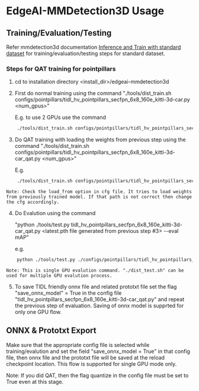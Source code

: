 # EdgeAI-MMDetection3D Usage

## Training/Evaluation/Testing

Refer mmdetection3d documentation [Inference and Train with standard dataset](./en/1_exist_data_model.md) for training/evaluation/testing steps for standard dataset.

### Steps for QAT training for pointpillars
1. cd to installation directory <install_dir>/edgeai-mmdetection3d


2. First do normal training using the command 
    "./tools/dist_train.sh configs/pointpillars/tidl_hv_pointpillars_secfpn_6x8_160e_kitti-3d-car.py <num_gpus>"

    E.g. to use 2 GPUs use the command
```bash
    ./tools/dist_train.sh configs/pointpillars/tidl_hv_pointpillars_secfpn_6x8_160e_kitti-3d-car.py 2
```

3. Do QAT training with loading the weights from previous step using the command 
    "./tools/dist_train.sh configs/pointpillars/tidl_hv_pointpillars_secfpn_6x8_160e_kitti-3d-car_qat.py <num_gpus>"
    
    E.g. 

```bash
    ./tools/dist_train.sh configs/pointpillars/tidl_hv_pointpillars_secfpn_6x8_160e_kitti-3d-car_qat.py 2
```

    Note: Check the load_from option in cfg file. It tries to load weights from previously trained model. If that path is not correct then change the cfg accordingly.


4.  Do Evalution using the command 

    "python ./tools/test.py tidl_hv_pointpillars_secfpn_6x8_160e_kitti-3d-car_qat.py <latest.pth file generated from previous step #3> --eval mAP" 

    e.g.

```bash
    python ./tools/test.py ./configs/pointpillars/tidl_hv_pointpillars_secfpn_6x8_160e_kitti-3d-car_qat.py ./work_dirs_quant/tidl_hv_pointpillars_secfpn_6x8_160e_kitti-3d-car_qat/latest.pth --eval mAP
```
    Note: This is single GPU evalution command. "./dist_test.sh" can be used for multiple GPU evalution process.

5. To save TIDL friendly onnx file and related prototxt file set the flag "save_onnx_model" = True in the config file "tidl_hv_pointpillars_secfpn_6x8_160e_kitti-3d-car_qat.py" and repeat the previous step of evaluation. Saving of onnx model is supprted for only one GPU flow.


## ONNX & Prototxt Export
Make sure that the appropriate config file is selected while training/evalution and set the field "save_onnx_model = True" in that config file, then onnx file and the prototxt file will be saved at the reload checkpoint location. This flow is supported for single GPU mode only.

Note: If you did QAT, then the flag quantize in the config file must be set to True even at this stage. 

